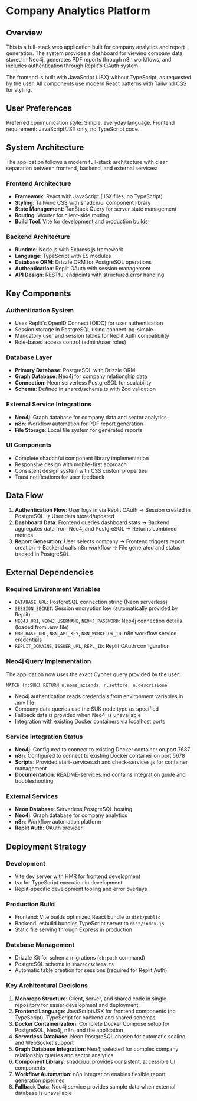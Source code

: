 # Company Analytics Platform

## Overview

This is a full-stack web application built for company analytics and report generation. The system provides a dashboard for viewing company data stored in Neo4j, generates PDF reports through n8n workflows, and includes authentication through Replit's OAuth system.

The frontend is built with JavaScript (JSX) without TypeScript, as requested by the user. All components use modern React patterns with Tailwind CSS for styling.

## User Preferences

Preferred communication style: Simple, everyday language.
Frontend requirement: JavaScript/JSX only, no TypeScript code.

## System Architecture

The application follows a modern full-stack architecture with clear separation between frontend, backend, and external services:

### Frontend Architecture
- **Framework**: React with JavaScript (JSX files, no TypeScript)
- **Styling**: Tailwind CSS with shadcn/ui component library
- **State Management**: TanStack Query for server state management
- **Routing**: Wouter for client-side routing
- **Build Tool**: Vite for development and production builds

### Backend Architecture
- **Runtime**: Node.js with Express.js framework
- **Language**: TypeScript with ES modules
- **Database ORM**: Drizzle ORM for PostgreSQL operations
- **Authentication**: Replit OAuth with session management
- **API Design**: RESTful endpoints with structured error handling

## Key Components

### Authentication System
- Uses Replit's OpenID Connect (OIDC) for user authentication
- Session storage in PostgreSQL using connect-pg-simple
- Mandatory user and session tables for Replit Auth compatibility
- Role-based access control (admin/user roles)

### Database Layer
- **Primary Database**: PostgreSQL with Drizzle ORM
- **Graph Database**: Neo4j for company relationship data
- **Connection**: Neon serverless PostgreSQL for scalability
- **Schema**: Defined in shared/schema.ts with Zod validation

### External Service Integrations
- **Neo4j**: Graph database for company data and sector analytics
- **n8n**: Workflow automation for PDF report generation
- **File Storage**: Local file system for generated reports

### UI Components
- Complete shadcn/ui component library implementation
- Responsive design with mobile-first approach
- Consistent design system with CSS custom properties
- Toast notifications for user feedback

## Data Flow

1. **Authentication Flow**: User logs in via Replit OAuth → Session created in PostgreSQL → User data stored/updated
2. **Dashboard Data**: Frontend queries dashboard stats → Backend aggregates data from Neo4j and PostgreSQL → Returns combined metrics
3. **Report Generation**: User selects company → Frontend triggers report creation → Backend calls n8n workflow → File generated and status tracked in PostgreSQL

## External Dependencies

### Required Environment Variables
- `DATABASE_URL`: PostgreSQL connection string (Neon serverless)
- `SESSION_SECRET`: Session encryption key (automatically provided by Replit)
- `NEO4J_URI`, `NEO4J_USERNAME`, `NEO4J_PASSWORD`: Neo4j connection details (loaded from .env file)
- `N8N_BASE_URL`, `N8N_API_KEY`, `N8N_WORKFLOW_ID`: n8n workflow service credentials
- `REPLIT_DOMAINS`, `ISSUER_URL`, `REPL_ID`: Replit OAuth configuration

### Neo4j Query Implementation
The application now uses the exact Cypher query provided by the user:
```cypher
MATCH (n:SUK) RETURN n.nome_azienda, n.settore, n.descrizione
```
- Neo4j authentication reads credentials from environment variables in .env file
- Company data queries use the SUK node type as specified
- Fallback data is provided when Neo4j is unavailable
- Integration with existing Docker containers via localhost ports

### Service Integration Status
- **Neo4j**: Configured to connect to existing Docker container on port 7687
- **n8n**: Configured to connect to existing Docker container on port 5678
- **Scripts**: Provided start-services.sh and check-services.js for container management
- **Documentation**: README-services.md contains integration guide and troubleshooting

### External Services
- **Neon Database**: Serverless PostgreSQL hosting
- **Neo4j**: Graph database for company analytics
- **n8n**: Workflow automation platform
- **Replit Auth**: OAuth provider

## Deployment Strategy

### Development
- Vite dev server with HMR for frontend development
- tsx for TypeScript execution in development
- Replit-specific development tooling and error overlays

### Production Build
- Frontend: Vite builds optimized React bundle to `dist/public`
- Backend: esbuild bundles TypeScript server to `dist/index.js`
- Static file serving through Express in production

### Database Management
- Drizzle Kit for schema migrations (`db:push` command)
- PostgreSQL schema in `shared/schema.ts`
- Automatic table creation for sessions (required for Replit Auth)

### Key Architectural Decisions

1. **Monorepo Structure**: Client, server, and shared code in single repository for easier development and deployment
2. **Frontend Language**: JavaScript/JSX for frontend components (no TypeScript), TypeScript for backend and shared schemas
3. **Docker Containerization**: Complete Docker Compose setup for PostgreSQL, Neo4j, n8n, and the application
4. **Serverless Database**: Neon PostgreSQL chosen for automatic scaling and WebSocket support
5. **Graph Database Integration**: Neo4j selected for complex company relationship queries and sector analytics
6. **Component Library**: shadcn/ui provides consistent, accessible UI components
7. **Workflow Automation**: n8n integration enables flexible report generation pipelines
8. **Fallback Data**: Neo4j service provides sample data when external database is unavailable